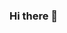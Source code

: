 ### Hi there 👋

<!--
**harjeevs17/harjeevs17** is a ✨ _special_ ✨ repository because its `README.md` (this file) appears on your GitHub profile.

<img src="https://image.freepik.com/free-vector/draw-banner-cute-cat-say-hi-so-funny_45130-596.jpg/>
Here are some ideas to get you started:

- 🔭 I’m currently working on ...
- 🌱 I’m currently learning ...
- 👯 I’m looking to collaborate on ...
- 🤔 I’m looking for help with ...
- 💬 Ask me about ...
- 📫 How to reach me: ...
- 😄 Pronouns: ...
- ⚡ Fun fact: ...
-->
